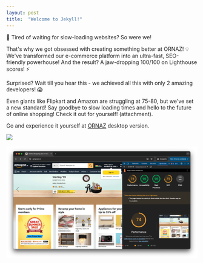 ```yaml
---
layout: post
title:  "Welcome to Jekyll!"
---
```


🚀 Tired of waiting for slow-loading websites? So were we!

That's why we got obsessed with creating something better at ORNAZ! 💡 We've transformed our e-commerce platform into an ultra-fast, SEO-friendly powerhouse! And the result? A jaw-dropping 100/100 on Lighthouse scores! ⚡️

 
Surprised? Wait till you hear this - we achieved all this with only 2 amazing developers! 😱
 
Even giants like Flipkart and Amazon are struggling at 75-80, but we've set a new standard! Say goodbye to slow loading times and hello to the future of online shopping! Check it out for yourself! (attachment).

Go and experience it yourself at [ORNAZ](https://www.ornaz.com/) desktop version.

<img src="https://media.licdn.com/dms/image/D5622AQEgyRhoKZlCLQ/feedshare-shrink_2048_1536/0/1714165311104?e=1717027200&v=beta&t=f7PbO1i7jrVI1cd_QWbk8Adme4BIaxSZjdv3h5NuTXk" />

![Amazon](./assets/images/amazon.png)

